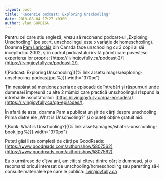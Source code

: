 ```yaml
---
layout: post
title: 'Recenzie podcast: Exploring Unschooling'
date: 2018-08-04 17:27 +0300
author: Vlad GURDIGA
---
```


Pentru cei care știu engleză, vreau să recomand podcast-ul „Exploring
Unschooling” (pe scurt, unschoolingul este o variație de homeschooling). Doamna
[Pam Laricchia](https://livingjoyfully.ca/about/) din Canada face unschooling cu
3 copii ai săi începînd cu 2002, și în cadrul podcastului invită părinți care
povestesc experiența lor proprie:
[https://livingjoyfully.ca/podcast-2/](https://livingjoyfully.ca/podcast-2/).

![Podcast: Exploring Unschooling]({% link
assets/images/exploring-unschooling-podcast.jpg %}){:width="370px"}

Țin neapărat să menționez seria de episoade de întrebări și răspunsuri unde
dumneaei împreună cu alte 2 mămici care practică unschoolingul răspund la
întrebările ascultătorilor:
[https://livingjoyfully.ca/qa-episodes/](https://livingjoyfully.ca/qa-episodes/).

În afară de asta, doamna Pam a publicat un șir de cărți despre unschooling.
Prima dintre ele „What is Unschooling?” și o puteți [obține gratuit
aici](https://livingjoyfully.ca/what-is-unschooling/).

![Book: What is Unschooling?]({% link
assets/images/what-is-unschooling-book.jpg %}){:width="370px"}

Puteți găsi lista completă de cărți pe GoodReads:
[https://www.goodreads.com/author/show/5807562](https://www.goodreads.com/author/show/5807562).

Eu o urmăresc de cîțiva ani, am citit și cîteva dintre cărțile dumneaei, și
o recomand oricui interesat de unschooling/homeschooling sau parenting să-i
consulte materialele pe care le publică:
[livingjoyfully.ca](https://livingjoyfully.ca/).
